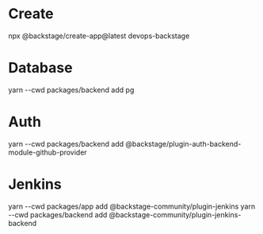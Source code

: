 # Create
npx @backstage/create-app@latest
devops-backstage

# Database
yarn --cwd packages/backend add pg

# Auth
yarn --cwd packages/backend add @backstage/plugin-auth-backend-module-github-provider

# Jenkins
yarn --cwd packages/app add @backstage-community/plugin-jenkins
yarn --cwd packages/backend add @backstage-community/plugin-jenkins-backend

